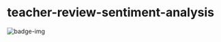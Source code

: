 # teacher-review-sentiment-analysis

![badge-img](https://img.shields.io/badge/Made%20at-%23AstroHackWeek-8063d5.svg?style=flat)